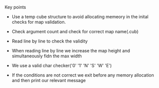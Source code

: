 Key points

* Use a temp cube structure to avoid allocating memeory in the inital checks for map validation.

* Check argument count and check for correct map name(.cub)

* Read line by line to check the validity

* When reading line by line we increase the map height and simultaneously fidn the max width

* We use a valid char checker('0' '1' 'N' 'S' 'W' 'E')

* If the conditions are not correct we exit before any memory allocation and then print our relevant message
